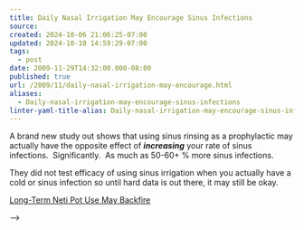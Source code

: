 ```yaml
---
title: Daily Nasal Irrigation May Encourage Sinus Infections
source: 
created: 2024-10-06 21:06:25-07:00
updated: 2024-10-10 14:59:29-07:00
tags:
  - post
date: 2009-11-29T14:32:00.000-08:00
published: true
url: /2009/11/daily-nasal-irrigation-may-encourage.html
aliases:
  - Daily-nasal-irrigation-may-encourage-sinus-infections
linter-yaml-title-alias: Daily-nasal-irrigation-may-encourage-sinus-infections
---
```



A brand new study out shows that using sinus rinsing as a prophylactic may actually have the opposite effect of **_increasing_** your rate of sinus infections.  Significantly.  As much as 50-60+ % more sinus infections.   
  
They did not test efficacy of using sinus irrigation when you actually have a cold or sinus infection so until hard data is out there, it may still be okay.   
  
[Long-Term Neti Pot Use May Backfire](https://www.webmd.com/allergies/news/20091109/long-term-neti-pot-use-may-backfire?src=RSS_PUBLIC)  

  
  

<!-- <!-- ![](https://img.zemanta.com/pixy.gif?x-id=27f12a53-ba49-83f1-8f4c-ae58ca1536e6) --> -->
